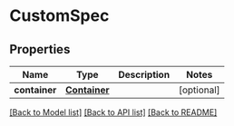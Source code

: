 # CustomSpec

## Properties
Name | Type | Description | Notes
------------ | ------------- | ------------- | -------------
**container** | [**Container**](Container.md) |  | [optional] 

[[Back to Model list]](../README.md#documentation-for-models) [[Back to API list]](../README.md#documentation-for-api-endpoints) [[Back to README]](../README.md)


